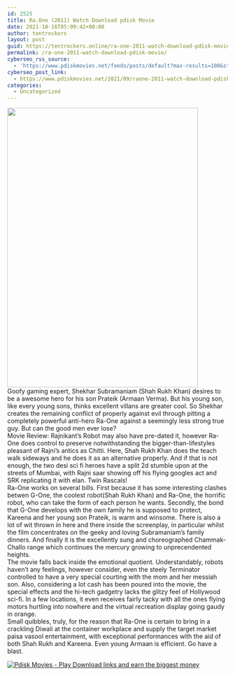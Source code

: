 ```yaml
---
id: 2525
title: Ra.One (2011) Watch Download pdisk Movie
date: 2021-10-16T05:09:42+00:00
author: tentrockers
layout: post
guid: https://tentrockers.online/ra-one-2011-watch-download-pdisk-movie/
permalink: /ra-one-2011-watch-download-pdisk-movie/
cyberseo_rss_source:
  - 'https://www.pdiskmovies.net/feeds/posts/default?max-results=100&start-index=301'
cyberseo_post_link:
  - https://www.pdiskmovies.net/2021/09/raone-2011-watch-download-pdisk-movie.html
categories:
  - Uncategorized
---
```

<div class="separator">
  <a href="https://1.bp.blogspot.com/-n9vXpMZUr_Y/YUikqbUljmI/AAAAAAAAARM/E9GbKSHZxYYN_qr2JoPIOjWh_v3iprbuwCLcBGAsYHQ/s716/vfvdf.jpg" imageanchor="1"><img loading="lazy" border="0" data-original-height="716" data-original-width="487" height="640" src="https://1.bp.blogspot.com/-n9vXpMZUr_Y/YUikqbUljmI/AAAAAAAAARM/E9GbKSHZxYYN_qr2JoPIOjWh_v3iprbuwCLcBGAsYHQ/w436-h640/vfvdf.jpg" width="436" /></a>
</div>



<div>
  <div>
    <span>Goofy gaming expert, Shekhar Subramaniam (Shah Rukh Khan) desires to be a awesome hero for his son Prateik (Armaan Verma). But his young son, like every young sons, thinks excellent villans are greater cool. So Shekhar creates the remaining conflict of properly against evil through pitting a completely powerful anti-hero Ra-One against a seemingly less strong true guy. But can the good men ever lose?</span>
  </div>
  
  <div>
    <span>Movie Review: Rajnikant&#8217;s Robot may also have pre-dated it, however Ra-One does control to preserve notwithstanding the bigger-than-lifestyles pleasant of Rajni&#8217;s antics as Chitti. Here, Shah Rukh Khan does the teach walk sideways and he does it as an alternative properly. And if that is not enough, the two desi sci fi heroes have a split 2d stumble upon at the streets of Mumbai, with Rajni saar showing off his flying googles act and SRK replicating it with elan. Twin Rascals!</span>
  </div>
  
  <div>
    <span>Ra-One works on several bills. First because it has some interesting clashes betwen G-One, the coolest robot(Shah Rukh Khan) and Ra-One, the horrific robot, who can take the form of each person he wants. Secondly, the bond that G-One develops with the own family he is supposed to protect, Kareena and her young son Prateik, is warm and winsome. There is also a lot of wit thrown in here and there inside the screenplay, in particular whilst the film concentrates on the geeky and loving Subramaniam&#8217;s family dinners. And finally it is the excellently sung and choreographed Chammak-Challo range which continues the mercury growing to unprecendented heights.</span>
  </div>
  
  <div>
    <span>The movie falls back inside the emotional quotient. Understandably, robots haven&#8217;t any feelings, however consider, even the steely Terminator controlled to have a very special courting with the mom and her messiah son. Also, considering a lot cash has been poured into the movie, the special effects and the hi-tech gadgetry lacks the glitzy feel of Hollywood sci-fi. In a few locations, it even receives fairly tacky with all the ones flying motors hurtling into nowhere and the virtual recreation display going gaudy in orange.</span>
  </div>
  
  <div>
    <span>Small quibbles, truly, for the reason that Ra-One is certain to bring in a crackling Diwali at the container workplace and supply the target market paisa vasool entertainment, with exceptional performances with the aid of both Shah Rukh and Kareena. Even young Armaan is efficient. Go have a blast.</span>
  </div>
</div>

[![](https://1.bp.blogspot.com/-a93bp85aB6g/YUXjACCiX3I/AAAAAAAAbQE/GHmPI7h0af0tqn6tYzd0cdrDv9Hu9LUSACLcBGAsYHQ/s16000/Play_it_New-removebg-preview.png "Pdisk Movies - Play Download links and earn the biggest money")](https://pdisklink.com/1/bnYybDY1MDAzMjUx?dn=1)